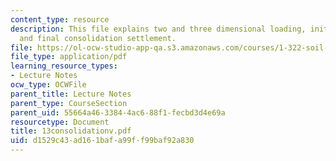 ```yaml
---
content_type: resource
description: This file explains two and three dimensional loading, initial settlement,
  and final consolidation settlement.
file: https://ol-ocw-studio-app-qa.s3.amazonaws.com/courses/1-322-soil-behavior-spring-2005/d1529c43ad161bafa99ff99baf92a830_13consolidationv.pdf
file_type: application/pdf
learning_resource_types:
- Lecture Notes
ocw_type: OCWFile
parent_title: Lecture Notes
parent_type: CourseSection
parent_uid: 55664a46-3384-4ac6-88f1-fecbd3d4e69a
resourcetype: Document
title: 13consolidationv.pdf
uid: d1529c43-ad16-1baf-a99f-f99baf92a830
---
```

